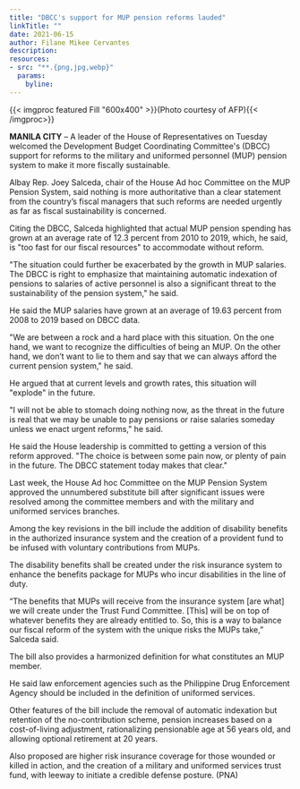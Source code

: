 ```yaml
---
title: "DBCC's support for MUP pension reforms lauded"
linkTitle: ""
date: 2021-06-15
author: Filane Mikee Cervantes
description:
resources:
- src: "**.{png,jpg,webp}"
  params:
    byline: 
---
```

{{< imgproc featured Fill "600x400" >}}(Photo courtesy of AFP){{< /imgproc>}}

**MANILA CITY** – A leader of the House of Representatives on Tuesday welcomed the Development Budget Coordinating Committee's (DBCC) support for reforms to the military and uniformed personnel (MUP) pension system to make it more fiscally sustainable.

Albay Rep. Joey Salceda, chair of the House Ad hoc Committee on the MUP Pension System, said nothing is more authoritative than a clear statement from the country’s fiscal managers that such reforms are needed urgently as far as fiscal sustainability is concerned.

Citing the DBCC, Salceda highlighted that actual MUP pension spending has grown at an average rate of 12.3 percent from 2010 to 2019, which, he said, is "too fast for our fiscal resources" to accommodate without reform.

"The situation could further be exacerbated by the growth in MUP salaries. The DBCC is right to emphasize that maintaining automatic indexation of pensions to salaries of active personnel is also a significant threat to the sustainability of the pension system," he said.

He said the MUP salaries have grown at an average of 19.63 percent from 2008 to 2019 based on DBCC data.

"We are between a rock and a hard place with this situation. On the one hand, we want to recognize the difficulties of being an MUP. On the other hand, we don’t want to lie to them and say that we can always afford the current pension system," he said.

He argued that at current levels and growth rates, this situation will "explode" in the future.

"I will not be able to stomach doing nothing now, as the threat in the future is real that we may be unable to pay pensions or raise salaries someday unless we enact urgent reforms," he said.

He said the House leadership is committed to getting a version of this reform approved. "The choice is between some pain now, or plenty of pain in the future. The DBCC statement today makes that clear."

Last week, the House Ad hoc Committee on the MUP Pension System approved the unnumbered substitute bill after significant issues were resolved among the committee members and with the military and uniformed services branches.

Among the key revisions in the bill include the addition of disability benefits in the authorized insurance system and the creation of a provident fund to be infused with voluntary contributions from MUPs.

The disability benefits shall be created under the risk insurance system to enhance the benefits package for MUPs who incur disabilities in the line of duty.

“The benefits that MUPs will receive from the insurance system [are what] we will create under the Trust Fund Committee. [This] will be on top of whatever benefits they are already entitled to. So, this is a way to balance our fiscal reform of the system with the unique risks the MUPs take,” Salceda said.

The bill also provides a harmonized definition for what constitutes an MUP member.

He said law enforcement agencies such as the Philippine Drug Enforcement Agency should be included in the definition of uniformed services.

Other features of the bill include the removal of automatic indexation but retention of the no-contribution scheme, pension increases based on a cost-of-living adjustment, rationalizing pensionable age at 56 years old, and allowing optional retirement at 20 years.

Also proposed are higher risk insurance coverage for those wounded or killed in action, and the creation of a military and uniformed services trust fund, with leeway to initiate a credible defense posture. (PNA)